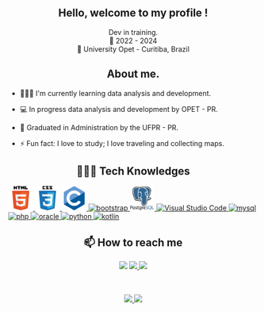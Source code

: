 
<h2 align="center">Hello, welcome to my profile !</h2>

<p align='center'>
  Dev in training.</br>
  📆 2022 - 2024 </br>
  📍 University Opet - Curitiba, Brazil
</p>

<h2 align="center">About me.</h2>

- 👩🏻‍💻 I'm currently learning data analysis and development.

- 💻 In progress data analysis and development by OPET - PR.

- 🔭 Graduated in Administration by the UFPR - PR.

- ⚡ Fun fact: I love to study; I love traveling and collecting maps.</br>

<h2 align="center">👩🏻‍💻 Tech Knowledges </h2>

<a href="https://www.w3.org/html/" target="_blank"> 
  <img src="https://raw.githubusercontent.com/devicons/devicon/master/icons/html5/html5-original-wordmark.svg" alt="html5" width="50" height="50" title="HTML5"/> 
</a>
<a href="https://www.w3schools.com/css/" target="_blank"> 
  <img src="https://raw.githubusercontent.com/devicons/devicon/master/icons/css3/css3-original-wordmark.svg" alt="css3" width="50" height="50" title="CSS"/> 
</a>
<a href="https://www.cprogramming.com/" target="_blank"> 
  <img src="https://raw.githubusercontent.com/devicons/devicon/master/icons/c/c-original.svg" alt="c" width="50" height="50" title="C"/> 
</a>
<a href="https://getbootstrap.com" target="_blank">
  <img src="https://www.vectorlogo.zone/logos/getbootstrap/getbootstrap-icon.svg" alt="bootstrap" width="50" height="50" title="Bootstrap"/>
</a>
<a href="https://www.postgresql.org" target="_blank"> 
  <img src="https://raw.githubusercontent.com/devicons/devicon/master/icons/postgresql/postgresql-original-wordmark.svg" alt="postgresql" width="50" height="50" title="SQL" />
</a>
<a href="https://www.code.visualstudio.com" target="_blank"> 
  <img src="https://www.vectorlogo.zone/logos/visualstudio_code/visualstudio_code-icon.svg" alt="Visual Studio Code" width="50" height="50" title="Visual Studio Code"/> 
</a>
<a href="https://www.mysql.com/" target="_blank"> 
  <img src="https://www.vectorlogo.zone/logos/mysql/mysql-icon.svg" alt="mysql" width="50" height="50" title="MySQL"/> 
</a>
<a href="https://www.php.net/" target="_blank"> 
  <img src="https://www.vectorlogo.zone/logos/php/php-horizontal.svg" alt="php" width="50" height="50" title="PHP"/> 
</a>
<a href="https://www.oracle.com/" target="_blank"> 
  <img src="https://www.vectorlogo.zone/logos/oracle/oracle-ar21.svg" alt="oracle" width="50" height="50" title="ORACLE"/> 
</a>
<a href="https://www.python.org/" target="_blank"> 
  <img src="https://www.vectorlogo.zone/logos/python/python-ar21.svg" alt="python" width="50" height="50" title="PYTHON"/> 
</a>
<a href="https://www.python.org/](https://kotlinlang.org/" target="_blank"> 
  <img src="https://cdn.jsdelivr.net/gh/devicons/devicon/icons/kotlin/kotlin-plain.svg"  alt="kotlin" width="50" height="50" title="KOTLIN"/> 
</a>

<h2  align="center">📫 How to reach me</h2>
<div align="center">
  <a href="https://br.linkedin.com/in/vanessa-favero-mereles-560569111" target="_blank">
    <img src="https://img.shields.io/badge/-LinkedIn-%230077B5?style=for-the-badge&logo=linkedin&logoColor=white" target="_blank"></a>
  <a href="mailto:vanessafaverom@gmail.com">
    <img src="https://camo.githubusercontent.com/571384769c09e0c66b45e39b5be70f68f552db3e2b2311bc2064f0d4a9f5983b/68747470733a2f2f696d672e736869656c64732e696f2f62616467652f476d61696c2d4431343833363f7374796c653d666f722d7468652d6261646765266c6f676f3d676d61696c266c6f676f436f6c6f723d7768697465" data-canonical-src="https://img.shields.io/badge/Gmail-D14836?style=for-the-badge&amp;logo=gmail&amp;logoColor=white" style="max-width: 100%;">
 </a>
<a href="https://www.instagram.com/vanixfm/" rel="nofollow">
  <img src="https://camo.githubusercontent.com/acaa286597b43c96dc02b69b90de15a65c52063e31835b763a061cc815f64bac/68747470733a2f2f696d672e736869656c64732e696f2f62616467652f2d496e7374616772616d2d2532334534343035463f7374796c653d666f722d7468652d6261646765266c6f676f3d696e7374616772616d266c6f676f436f6c6f723d7768697465" data-canonical-src="https://img.shields.io/badge/-Instagram-%23E4405F?style=for-the-badge&amp;logo=instagram&amp;logoColor=white" style="max-width: 100%;">
  </a>
</div>
</br></br>
<p align="center">
<a href="https://github.com/vanixfm">
  <img height="180em" src="https://github-readme-stats-eight-theta.vercel.app/api?username=vanixfm&show_icons=true&theme=algolia&include_all_commits=true&count_private=true"/>
  <img height="180em" src="https://github-readme-stats-eight-theta.vercel.app/api/top-langs/?username=vanixfm&layout=compact&langs_count=8&theme=algolia"/>
</a>
</p>





